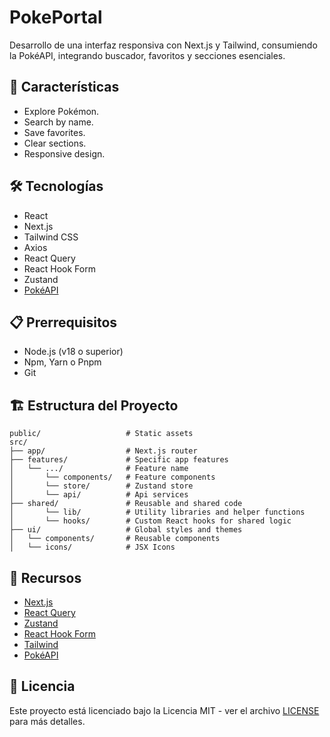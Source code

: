 # PokePortal

Desarrollo de una interfaz responsiva con Next.js y Tailwind, consumiendo la PokéAPI, integrando buscador, favoritos y secciones esenciales.

## 🚀 Características

- Explore Pokémon.
- Search by name.
- Save favorites.
- Clear sections.
- Responsive design.

## 🛠️ Tecnologías

- React
- Next.js
- Tailwind CSS
- Axios
- React Query
- React Hook Form
- Zustand
- [PokéAPI](https://pokeapi.co/api/v2/)

## 📋 Prerrequisitos

- Node.js (v18 o superior)
- Npm, Yarn o Pnpm
- Git

## 🏗️ Estructura del Proyecto

```
public/                   # Static assets
src/
├── app/                  # Next.js router
├── features/             # Specific app features
│   └── .../              # Feature name
│       └── components/   # Feature components
│       └── store/        # Zustand store
│       └── api/          # Api services
├── shared/               # Reusable and shared code
│       └── lib/          # Utility libraries and helper functions
│       └── hooks/        # Custom React hooks for shared logic
├── ui/                   # Global styles and themes
│   └── components/       # Reusable components
│   └── icons/            # JSX Icons
```

## 🔗 Recursos

- [Next.js](https://nextjs.org/)
- [React Query](https://tanstack.com/query/latest)
- [Zustand](https://zustand-demo.pmnd.rs)
- [React Hook Form](https://react-hook-form.com)
- [Tailwind](https://tailwindcss.com)
- [PokéAPI](https://pokeapi.co/api/v2/)

## 📝 Licencia

Este proyecto está licenciado bajo la Licencia MIT - ver el archivo [LICENSE](LICENSE) para más detalles.
